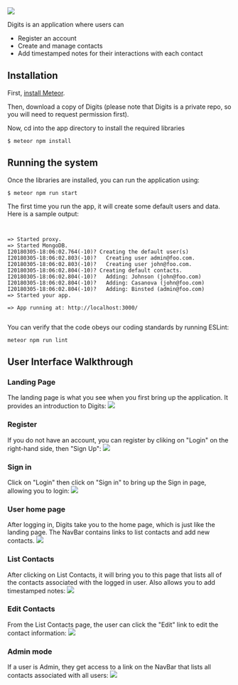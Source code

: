 
<img src="doc/landing.png">

Digits is an application where users can

* Register an account
* Create and manage contacts
* Add timestamped notes for their interactions with each contact



## Installation

First, [install Meteor](https://www.meteor.com/install).

Then, download a copy of Digits (please note that Digits is a private repo, so you will need to request permission first).

Now, cd into the app directory to install the required libraries

```
$ meteor npm install
```

## Running the system

Once the libraries are installed, you can run the application using:

```
$ meteor npm run start
```

The first time you run the app, it will create some default users and data. Here is a sample output:

```


=> Started proxy.
=> Started MongoDB.
I20180305-18:06:02.764(-10)? Creating the default user(s)
I20180305-18:06:02.803(-10)?   Creating user admin@foo.com.
I20180305-18:06:02.803(-10)?   Creating user john@foo.com.
I20180305-18:06:02.804(-10)? Creating default contacts.
I20180305-18:06:02.804(-10)?   Adding: Johnson (john@foo.com)
I20180305-18:06:02.804(-10)?   Adding: Casanova (john@foo.com)
I20180305-18:06:02.804(-10)?   Adding: Binsted (admin@foo.com)
=> Started your app.

=> App running at: http://localhost:3000/


```
You can verify that the code obeys our coding standards by running ESLint:

```
meteor npm run lint
```


## User Interface Walkthrough


### Landing Page

The landing page is what you see when you first bring up the application. It provides an introduction to Digits:
<img src="doc/landing.png">


### Register
If you do not have an account,  you can register by cliking on "Login" on the right-hand side, then "Sign Up":
<img src="doc/register.png">

### Sign in
Click on "Login" then click on "Sign in" to bring up the Sign in page, allowing you to login:
<img src="doc/signin.png">

### User home page
After logging in, Digits take you to the home page, which is just like the landing page. The NavBar contains links to list contacts and add new contacts.
<img src="doc/userhomepage.png">

### List Contacts
After clicking on List Contacts, it will bring you to this page that lists all of the contacts associated with the logged in user. Also allows you to add timestamped notes:
<img src="doc/listcontacts.png">



### Edit Contacts
From the List Contacts page, the user can click the "Edit" link to edit the contact information:
<img src="doc/editcontacts.png">


### Admin mode
If a user is Admin, they get access to a link on the NavBar that lists all contacts associated with all users:
<img src="doc/adminMode.png">


